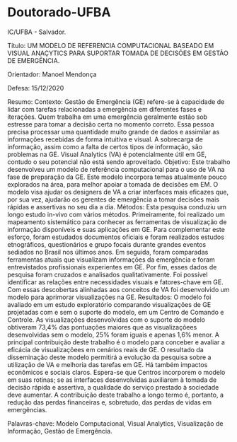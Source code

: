 # Doutorado-UFBA

IC/UFBA - Salvador.

Título: UM MODELO DE REFERENCIA COMPUTACIONAL BASEADO EM VISUAL ANAÇYTICS PARA SUPORTAR TOMADA DE DECISÕES EM GESTÃO DE EMERGÊNCIA.

Orientador: Manoel Mendonça

Defesa: 15/12/2020

Resumo: Contexto: Gestão de Emergência (GE) refere-se à capacidade de lidar com tarefas relacionadas a emergência em diferentes fases e iterações. Quem trabalha em uma emergência geralmente estão sob estresse para tomar a decisão certa no momento correto. Essa pessoa precisa processar uma quantidade muito grande de dados e assimilar as informações recebidas de forma intuitiva e visual. A sobrecarga de informação, assim como a falta de certos tipos de informação, são problemas na GE. Visual Analytics (VA) é potencialmente útil em GE, contudo o seu potencial não está sendo aproveitado. Objetivo: Este trabalho desenvolveu um modelo de referência computacional para o uso de VA na fase de preparação da GE. Este modelo incorpora temas atualmente pouco explorados na área, para melhor apoiar a tomada de decisões em EM. O modelo visa ajudar os designers de VA a criar interfaces mais eficazes que, por sua vez, ajudarão os gerentes de emergência a tomar decisões mais rápidas e assertivas no seu dia a dia. Métodos: Esta pesquisa conduziu um longo estudo in-vivo com vários métodos. Primeiramente, foi realizado um mapeamento sistemático para conhecer as ferramentas de visualização de informação disponíveis e suas aplicações em GE. Para complementar este esforço, foram estudados documentos oficiais e foram realizados estudos etnográficos, questionários e grupo focais durante grandes eventos sediados no Brasil nos últimos anos. Em seguida, foram comparadas ferramentas atuais que visualizam informações da emergência e foram entrevistados profissionais experientes em GE. Por fim, esses dados de pesquisa foram cruzados e analisados qualitativamente. Foi possível identificar as relações entre necessidades visuais e fatores-chave em GE. Com essas descobertas alinhadas aos conceitos de VA foi desenvolvido um modelo para aprimorar visualizações na GE. Resultados: O modelo foi avaliado em um estudo exploratório comparando visualizações de GE projetadas com e sem o suporte do modelo, em um Centro de Comando e Controle. As visualizações desenvolvidas com o suporte do modelo obtiveram 73,4% das pontuações maiores que as visualizaçõees desenvolvidas sem o modelo, 25% foram iguais e apenas 1,6% menor. A principal contribuição deste trabalho é o modelo para conceber e avaliar a eficácia de visualizaçõees em cenários reais de GE. O resultado da disseminação deste modelo permitirá a evolução da pesquisa sobre a utilização de VA e melhoria das tarefas em GE. Há também impactos econômicos e sociais claros. Espera-se que Centros incorporem o modelo em suas rotinas; se as interfaces desenvolvidas auxiliarem à tomada de decisão rápida e assertiva, a qualidade do serviço prestado à sociedade deve aumentar. A contribuição deste trabalho a longo termo é, portanto, a redução das perdas financeiras e, sobretudo, das perdas de vidas em emergências. 

Palavras-chave: Modelo Computacional, Visual Analytics, Visualização de Informação, Gestão de Emergência.
